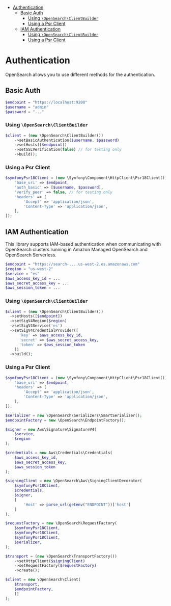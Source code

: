 - [Authentication](#authentication)
  - [Basic Auth](#basic-auth)
    - [Using `\OpenSearch\ClientBuilder`](#using-opensearchclientbuilder)
    - [Using a Psr Client](#using-a-psr-client)
  - [IAM Authentication](#iam-authentication)
    - [Using `\OpenSearch\ClientBuilder`](#using-opensearchclientbuilder-1)
    - [Using a Psr Client](#using-a-psr-client-1)

# Authentication

OpenSearch allows you to use different methods for the authentication.

## Basic Auth

```php
$endpoint = "https://localhost:9200"
$username = "admin"
$password = "..."
```

### Using `\OpenSearch\ClientBuilder`

```php
$client = (new \OpenSearch\ClientBuilder())
    ->setBasicAuthentication($username, $password) 
    ->setHosts([$endpoint])
    ->setSSLVerification(false) // for testing only
    ->build();
```

### Using a Psr Client

```php
$symfonyPsr18Client = (new \Symfony\Component\HttpClient\Psr18Client())->withOptions([
    'base_uri' => $endpoint,
    'auth_basic' => [$username, $password],
    'verify_peer' => false, // for testing only
    'headers' => [
        'Accept' => 'application/json',
        'Content-Type' => 'application/json',
    ],
]);
```

## IAM Authentication

This library supports IAM-based authentication when communicating with OpenSearch clusters running in Amazon Managed OpenSearch and OpenSearch Serverless.

```php
$endpoint = "https://search-....us-west-2.es.amazonaws.com"
$region = "us-west-2"
$service = "es"
$aws_access_key_id = ...
$aws_secret_access_key = ...
$aws_session_token = ...
```

### Using `\OpenSearch\ClientBuilder`

```php
$client = (new \OpenSearch\ClientBuilder())
  ->setHosts([$endpoint])
  ->setSigV4Region($region)    
  ->setSigV4Service('es')
  ->setSigV4CredentialProvider([
      'key' => $aws_access_key_id,
      'secret' => $aws_secret_access_key,
      'token' => $aws_session_token
    ])
  ->build();
```

### Using a Psr Client

```php
$symfonyPsr18Client = (new \Symfony\Component\HttpClient\Psr18Client())->withOptions([
    'base_uri' => $endpoint,
    'headers' => [
        'Accept' => 'application/json',
        'Content-Type' => 'application/json',
    ],
]);

$serializer = new \OpenSearch\Serializers\SmartSerializer();
$endpointFactory = new \OpenSearch\EndpointFactory();

$signer = new Aws\Signature\SignatureV4(
    $service,
    $region
);

$credentials = new Aws\Credentials\Credentials(
    $aws_access_key_id,
    $aws_secret_access_key,
    $aws_session_token
);

$signingClient = new \OpenSearch\Aws\SigningClientDecorator(
    $symfonyPsr18Client,
    $credentials,
    $signer, 
    [
        'Host' => parse_url(getenv("ENDPOINT"))['host']
    ]
);

$requestFactory = new \OpenSearch\RequestFactory(
    $symfonyPsr18Client,
    $symfonyPsr18Client,
    $symfonyPsr18Client,
    $serializer,
);

$transport = (new \OpenSearch\TransportFactory())
    ->setHttpClient($signingClient)
    ->setRequestFactory($requestFactory)
    ->create();

$client = new \OpenSearch\Client(
    $transport,
    $endpointFactory,
    []
);
```